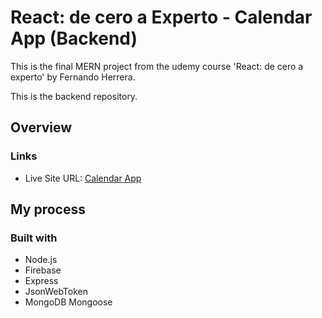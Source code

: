 # React: de cero a Experto - Calendar App (Backend)

This is the final MERN project from the udemy course 'React: de cero a experto' by Fernando Herrera.

This is the backend repository.

## Overview

### Links

- Live Site URL: [Calendar App](https://guztrillo.github.io/TFM-FAQ-accordion-card/)

## My process

### Built with

- Node.js
- Firebase
- Express
- JsonWebToken
- MongoDB Mongoose